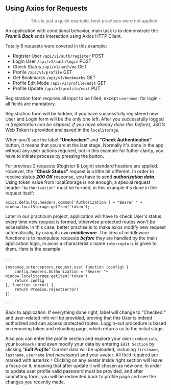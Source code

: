 ## Using Axios for Requests

>>This is just a quick example, best practises were not applied

An application with conditional behavior, main task is to demonstrate the _**Front**_ & _**Back**_ ends interaction using Axios HTTP Client.

Totally 6 requests were covered in this example:
* Register User `/api/v1/auth/register` POST
* Login User `/api/v1/auth/login` POST
* Check Status `/api/v1/auth/me` GET
* Profile `/api/v1/profile` GET
* Get Bookmarks `/api/v1/bookmarks` GET
* Profile Edit Mode `/api/v1/profile/edit` GET
* Profile Update `/api/v1/profile/edit` PUT

Registration form requires all input to be filled, except `username`; for login - all fields are mandatory.

Registration form will be hidden, if you have successfully registered new User and Login form will be the only one left. After you successfully logged in (_registration can be skipped, if you have already done this before_), JSON Web Token is provided and saved in the `localStorage`.

When you'll see the label **"Unchecked"** and **"Check Authentication"** button, it means that you are at the last stage. Normally it's done in the app without any user actions required, but in this example for futher clarity, you have to initiate process by pressing the button.

For previous 2 requests (Register & Login) standard headers are applied. However, the **"Check Status"** request is a little bit different. In order to receive status _**200 OK**_ response, you have to send _**authorization data**_. Using token value from localStorage is not enough, a special request header `"Authorization"` must be formed, in this example it's done in the request itself:

```
axios.defaults.headers.common['Authorization'] = "Bearer " + window.localStorage.getItem('token');
```
Later in our practicum project, application will have to check User's status every time new request is formed, otherwise protected routes won't be accessible. In this case, better practise is to make axios modify new request automatically, by using its own _**middleware**_. The idea of middleware functions is to manipulate requests _**before**_ they are handled by the main application logic, in axios a characteristic name `interceptors` is given to them. Here is the example:

```
...

instance.interceptors.request.use( function (config) {
    config.headers.Authorization = "Bearer "+ window.localStorage.getItem('token')
    return config
}, function (error) {
    return Promise.reject(error)
})

...
```
Back to application. If everything done right, label will change to "Checked!" and user-related info will be provided, proving that this User is indeed authorized and can access protected routes.
Loggin-out procedure is based on removing token and reloading page, which returns us to the initial stage.

Also you can enter the profile section and explore your own `credentials`, your `bookmarks` and even modify your data by entering `Edit Section` by clicking "_**Edit Profile**_"
Current data will be uploaded, including `firstname`, `lastname`, `username` (_not necessary_) and your avatar. All field required are marked with asterisk `*`
Clicking on any avatar inside right section will leave a focus on it, meaning that after update it will chosen as new one.
In order to update user profile valid password must be provided, and after submitting form, you will be redirected back to profile page and see the changes you recently made.